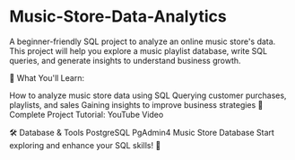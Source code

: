 # Music-Store-Data-Analytics

A beginner-friendly SQL project to analyze an online music store's data. This project will help you explore a music playlist database, write SQL queries, and generate insights to understand business growth.

📌 What You'll Learn:

How to analyze music store data using SQL
Querying customer purchases, playlists, and sales
Gaining insights to improve business strategies
🎥 Complete Project Tutorial: YouTube Video

🛠 Database & Tools
PostgreSQL
PgAdmin4
Music Store Database
Start exploring and enhance your SQL skills! 🚀
